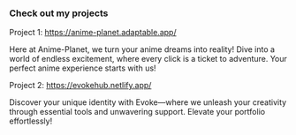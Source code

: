 ### Check out my projects
Project 1: https://anime-planet.adaptable.app/ 

Here at Anime-Planet, we turn your anime dreams into reality! Dive into a world of endless excitement, where every click is a ticket to adventure. Your perfect anime experience starts with us!

Project 2: https://evokehub.netlify.app/

Discover your unique identity with Evoke—where we unleash your creativity through essential tools and unwavering support. Elevate your portfolio effortlessly!

<!--
**AKBasit/AKBasit** is a ✨ _special_ ✨ repository because its `README.md` (this file) appears on your GitHub profile.

Here are some ideas to get you started:

- 🔭 I’m currently working on ...
- 🌱 I’m currently learning ...
- 👯 I’m looking to collaborate on ...
- 🤔 I’m looking for help with ...
- 💬 Ask me about ...
- 📫 How to reach me: ...
- 😄 Pronouns: ...
- ⚡ Fun fact: ...
-->
